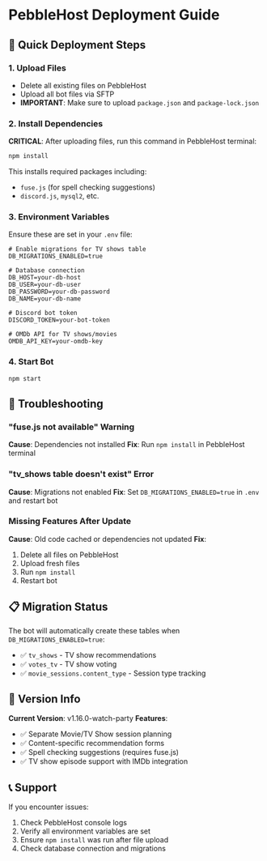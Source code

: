 # PebbleHost Deployment Guide

## 🚀 Quick Deployment Steps

### 1. Upload Files
- Delete all existing files on PebbleHost
- Upload all bot files via SFTP
- **IMPORTANT**: Make sure to upload `package.json` and `package-lock.json`

### 2. Install Dependencies
**CRITICAL**: After uploading files, run this command in PebbleHost terminal:
```bash
npm install
```

This installs required packages including:
- `fuse.js` (for spell checking suggestions)
- `discord.js`, `mysql2`, etc.

### 3. Environment Variables
Ensure these are set in your `.env` file:
```env
# Enable migrations for TV shows table
DB_MIGRATIONS_ENABLED=true

# Database connection
DB_HOST=your-db-host
DB_USER=your-db-user
DB_PASSWORD=your-db-password
DB_NAME=your-db-name

# Discord bot token
DISCORD_TOKEN=your-bot-token

# OMDb API for TV shows/movies
OMDB_API_KEY=your-omdb-key
```

### 4. Start Bot
```bash
npm start
```

## 🔧 Troubleshooting

### "fuse.js not available" Warning
**Cause**: Dependencies not installed
**Fix**: Run `npm install` in PebbleHost terminal

### "tv_shows table doesn't exist" Error
**Cause**: Migrations not enabled
**Fix**: Set `DB_MIGRATIONS_ENABLED=true` in `.env` and restart bot

### Missing Features After Update
**Cause**: Old code cached or dependencies not updated
**Fix**: 
1. Delete all files on PebbleHost
2. Upload fresh files
3. Run `npm install`
4. Restart bot

## 📋 Migration Status

The bot will automatically create these tables when `DB_MIGRATIONS_ENABLED=true`:
- ✅ `tv_shows` - TV show recommendations
- ✅ `votes_tv` - TV show voting
- ✅ `movie_sessions.content_type` - Session type tracking

## 🎯 Version Info

**Current Version**: v1.16.0-watch-party
**Features**:
- ✅ Separate Movie/TV Show session planning
- ✅ Content-specific recommendation forms
- ✅ Spell checking suggestions (requires fuse.js)
- ✅ TV show episode support with IMDb integration

## 📞 Support

If you encounter issues:
1. Check PebbleHost console logs
2. Verify all environment variables are set
3. Ensure `npm install` was run after file upload
4. Check database connection and migrations
